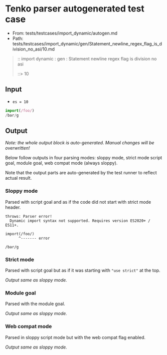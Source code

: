 # Tenko parser autogenerated test case

- From: tests/testcases/import_dynamic/autogen.md
- Path: tests/testcases/import_dynamic/gen/Statement_newline_regex_flag_is_division_no_asi/10.md

> :: import dynamic : gen : Statement newline regex flag is division no asi
>
> ::> 10

## Input

- `es = 10`

`````js
import(/foo/)
/bar/g
`````

## Output

_Note: the whole output block is auto-generated. Manual changes will be overwritten!_

Below follow outputs in four parsing modes: sloppy mode, strict mode script goal, module goal, web compat mode (always sloppy).

Note that the output parts are auto-generated by the test runner to reflect actual result.

### Sloppy mode

Parsed with script goal and as if the code did not start with strict mode header.

`````
throws: Parser error!
  Dynamic import syntax not supported. Requires version ES2020+ / ES11+.

import(/foo/)
      ^------- error

/bar/g
`````

### Strict mode

Parsed with script goal but as if it was starting with `"use strict"` at the top.

_Output same as sloppy mode._

### Module goal

Parsed with the module goal.

_Output same as sloppy mode._

### Web compat mode

Parsed in sloppy script mode but with the web compat flag enabled.

_Output same as sloppy mode._

